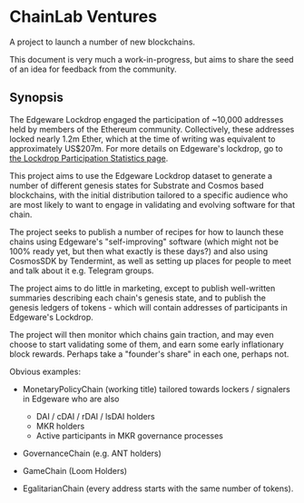 # ChainLab Ventures

A project to launch a number of new blockchains.

This document is very much a work-in-progress, but aims to share the seed of an idea for feedback from the community.

## Synopsis

The Edgeware Lockdrop engaged the participation of ~10,000 addresses held by members of the Ethereum community. Collectively, these addresses locked nearly 1.2m Ether, which at the time of writing was equivalent to approximately US$207m. For more details on Edgeware's lockdrop, go to [the Lockdrop Participation Statistics page](https://commonwealth.im/#!/stats/edgeware).

This project aims to use the Edgeware Lockdrop dataset to generate a number of different genesis states for Substrate and Cosmos based blockchains, with the initial distribution tailored to a specific audience who are most likely to want to engage in validating and evolving software for that chain.

The project seeks to publish a number of recipes for how to launch these chains using Edgeware's "self-improving" software (which might not be 100% ready yet, but then what exactly is these days?) and also using CosmosSDK by Tendermint, as well as setting up places for people to meet and talk about it e.g. Telegram groups.

The project aims to do little in marketing, except to publish well-written summaries describing each chain's genesis state, and to publish the genesis ledgers of tokens - which will contain addresses of participants in Edgeware's Lockdrop.

The project will then monitor which chains gain traction, and may even choose to start validating some of them, and earn some early inflationary block rewards. Perhaps take a "founder's share" in each one, perhaps not.

Obvious examples:

- MonetaryPolicyChain (working title) tailored towards lockers / signalers in Edgeware who are also
  - DAI / cDAI / rDAI / lsDAI holders
  - MKR holders
  - Active participants in MKR governance processes

- GovernanceChain (e.g. ANT holders)

- GameChain (Loom Holders)

- EgalitarianChain (every address starts with the same number of tokens).
